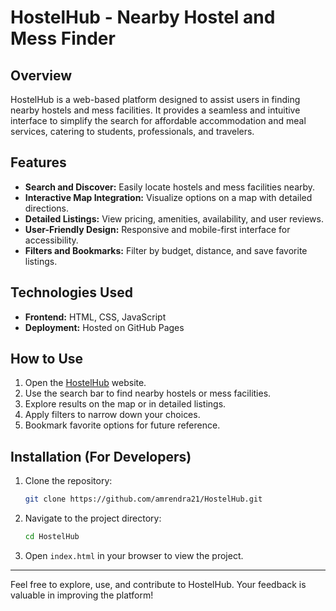 # HostelHub - Nearby Hostel and Mess Finder

## Overview
HostelHub is a web-based platform designed to assist users in finding nearby hostels and mess facilities. It provides a seamless and intuitive interface to simplify the search for affordable accommodation and meal services, catering to students, professionals, and travelers.

## Features
- **Search and Discover:** Easily locate hostels and mess facilities nearby.
- **Interactive Map Integration:** Visualize options on a map with detailed directions.
- **Detailed Listings:** View pricing, amenities, availability, and user reviews.
- **User-Friendly Design:** Responsive and mobile-first interface for accessibility.
- **Filters and Bookmarks:** Filter by budget, distance, and save favorite listings.

## Technologies Used
- **Frontend:** HTML, CSS, JavaScript
- **Deployment:** Hosted on GitHub Pages

## How to Use
1. Open the [HostelHub](https://amrendra21.github.io/HostelHub/) website.
2. Use the search bar to find nearby hostels or mess facilities.
3. Explore results on the map or in detailed listings.
4. Apply filters to narrow down your choices.
5. Bookmark favorite options for future reference.

## Installation (For Developers)
1. Clone the repository:
   ```bash
   git clone https://github.com/amrendra21/HostelHub.git
   ```
2. Navigate to the project directory:
   ```bash
   cd HostelHub
   ```
3. Open `index.html` in your browser to view the project.
---

Feel free to explore, use, and contribute to HostelHub. Your feedback is valuable in improving the platform!
